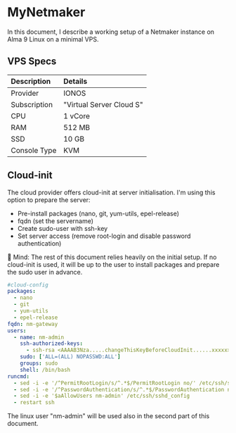 # MyNetmaker

In this document, I describe a working setup of a Netmaker instance on Alma 9 Linux on a minimal VPS.

## VPS Specs

| Description | Details |
| :--- | :--- |
| Provider | IONOS |
| Subscription | "Virtual Server Cloud S" |
| CPU | 1 vCore |
| RAM | 512 MB |
| SSD | 10 GB |
| Console Type | KVM |

## Cloud-init

The cloud provider offers cloud-init at server initialisation. I'm using this option to prepare the server:

* Pre-install packages (nano, git, yum-utils, epel-release)
* fqdn (set the servername)
* Create sudo-user with ssh-key
* Set server access (remove root-login and disable password authentication)

:memo: Mind: The rest of this document relies heavily on the initial setup. If no cloud-init is used, it will be up to the user to install packages and prepare the sudo user in advance.

```yaml
#cloud-config
packages:
  - nano
  - git
  - yum-utils
  - epel-release
fqdn: nm-gateway
users:
  - name: nm-admin
    ssh-authorized-keys:
      - ssh-rsa <AAAAB3Nza.....changeThisKeyBeforeCloudInit......xxxxx>== nm-admin_SSH-key
    sudo: ['ALL=(ALL) NOPASSWD:ALL']
    groups: sudo
    shell: /bin/bash
runcmd:
  - sed -i -e '/^PermitRootLogin/s/^.*$/PermitRootLogin no/' /etc/ssh/sshd_config
  - sed -i -e '/^PasswordAuthentication/s/^.*$/PasswordAuthentication no/' /etc/ssh/sshd_config
  - sed -i -e '$aAllowUsers nm-admin' /etc/ssh/sshd_config
  - restart ssh
```
  
  The linux user "nm-admin" will be used also in the second part of this document.
  
  

